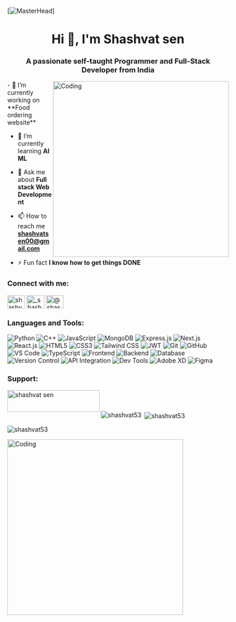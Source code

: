 [![MasterHead](https://camo.githubusercontent.com/cae12fddd9d6982901d82580bdf321d81fb299141098ca1c2d4891870827bf17/68747470733a2f2f6d69726f2e6d656469756d2e636f6d2f6d61782f313336302f302a37513379765349765f7430696f4a2d5a2e676966)]
<h1 align="center">Hi 👋, I'm Shashvat sen</h1>
<h3 align="center">A passionate self-taught Programmer and Full-Stack Developer from India</h3>
<img align="right" alt="Coding" width="400" src="https://cdn.dribbble.com/users/603800/screenshots/4569474/dribbble-code.gif">
- 🔭 I’m currently working on **Food ordering website**

- 🌱 I’m currently learning **AI ML**

- 💬 Ask me about **Full stack Web Development**

- 📫 How to reach me **shashvatsen00@gmail.com**

- ⚡ Fun fact **I know how to get things DONE**

<h3 align="left">Connect with me:</h3>
<p align="left">
<a href="www.linkedin.com/in/shashvatsen-422958209" target="blank"><img align="center" src="https://raw.githubusercontent.com/rahuldkjain/github-profile-readme-generator/master/src/images/icons/Social/linked-in-alt.svg" alt="shashvat sen" height="30" width="40" /></a>
<a href="https://instagram.com/_shashvat_sen_" target="blank"><img align="center" src="https://raw.githubusercontent.com/rahuldkjain/github-profile-readme-generator/master/src/images/icons/Social/instagram.svg" alt="_shashvat_sen_" height="30" width="40" /></a>
<a href="https://www.hackerearth.com/@shashvatsen00" target="blank"><img align="center" src="https://raw.githubusercontent.com/rahuldkjain/github-profile-readme-generator/master/src/images/icons/Social/hackerearth.svg" alt="@shashvatsen00" height="30" width="40" /></a>
</p>

<h3 align="left">Languages and Tools:</h3>
<div >
  <img src="https://img.shields.io/badge/Python-%233776AB.svg?style=for-the-badge&logo=python&logoColor=white" alt="Python" />
  <img src="https://img.shields.io/badge/C++-%2300599C.svg?style=for-the-badge&logo=c%2B%2B&logoColor=white" alt="C++" />
    <img src="https://img.shields.io/badge/JavaScript-%23F7DF1E.svg?style=for-the-badge&logo=javascript&logoColor=black" alt="JavaScript" />
<img src="https://img.shields.io/badge/MongoDB-%2347A248.svg?style=for-the-badge&logo=mongodb&logoColor=white" alt="MongoDB" />
  <img src="https://img.shields.io/badge/Express.js-%23000000.svg?style=for-the-badge&logo=express&logoColor=white" alt="Express.js" />
  <img src="https://img.shields.io/badge/Next.js-%23000000.svg?style=for-the-badge&logo=next.js&logoColor=white" alt="Next.js" />
  <img src="https://img.shields.io/badge/React-%2361DAFB.svg?style=for-the-badge&logo=react&logoColor=black" alt="React.js" />
  <img src="https://img.shields.io/badge/HTML-%23E34F26.svg?style=for-the-badge&logo=html5&logoColor=white" alt="HTML5" />
  <img src="https://img.shields.io/badge/CSS-%231572B6.svg?style=for-the-badge&logo=css3&logoColor=white" alt="CSS3" />
  <img src="https://img.shields.io/badge/TailwindCSS-%2338B2AC.svg?style=for-the-badge&logo=tailwind-css&logoColor=white" alt="Tailwind CSS" />
  <img src="https://img.shields.io/badge/JWT-%23000000.svg?style=for-the-badge&logo=json-web-tokens&logoColor=white" alt="JWT" />
  <img src="https://img.shields.io/badge/Git-%23F05032.svg?style=for-the-badge&logo=git&logoColor=white" alt="Git" />
  <img src="https://img.shields.io/badge/GitHub-%23181717.svg?style=for-the-badge&logo=github&logoColor=white" alt="GitHub" />
  <img src="https://img.shields.io/badge/VS_Code-%23007ACC.svg?style=for-the-badge&logo=visual-studio-code&logoColor=white" alt="VS Code" />
  <img src="https://img.shields.io/badge/TypeScript-%233178C6.svg?style=for-the-badge&logo=typescript&logoColor=white" alt="TypeScript" />
   <img src="https://img.shields.io/badge/Frontend-%23F7DF1E.svg?style=for-the-badge&logo=html5&logoColor=white" alt="Frontend" />
  <img src="https://img.shields.io/badge/Backend-%23007396.svg?style=for-the-badge&logo=node.js&logoColor=white" alt="Backend" />
  <img src="https://img.shields.io/badge/Database-%2347A248.svg?style=for-the-badge&logo=mongodb&logoColor=white" alt="Database" />
  <img src="https://img.shields.io/badge/VersionControl-%23F05032.svg?style=for-the-badge&logo=git&logoColor=white" alt="Version Control" />
  <img src="https://img.shields.io/badge/API%20Integration-%23007ACC.svg?style=for-the-badge&logo=postman&logoColor=white" alt="API Integration" />
  <img src="https://img.shields.io/badge/DevTools-%2338B2AC.svg?style=for-the-badge&logo=visual-studio-code&logoColor=white" alt="Dev Tools" />
  <img src="https://img.shields.io/badge/Adobe%20XD-%23FF61F6.svg?style=for-the-badge&logo=adobe-xd&logoColor=white" alt="Adobe XD" />
   <img src="https://img.shields.io/badge/Figma-%23F24E1E.svg?style=for-the-badge&logo=figma&logoColor=white" alt="Figma" />

</div>
</p>

<h3 align="left">Support:</h3>
<p><a href="https://www.buymeacoffee.com/shashvat sen"> <img align="left" src="https://cdn.buymeacoffee.com/buttons/v2/default-yellow.png" height="50" width="210" alt="shashvat sen" /></a></p><br><br>

<p><img align="left" src="https://github-readme-stats.vercel.app/api/top-langs?username=shashvat53&show_icons=true&locale=en&layout=compact" alt="shashvat53" /></p>

<p>&nbsp;<img align="center" src="https://github-readme-stats.vercel.app/api?username=shashvat53&show_icons=true&locale=en" alt="shashvat53" /></p>

<p><img align="center" src="https://github-readme-streak-stats.herokuapp.com/?user=shashvat53&" alt="shashvat53" /></p>
<img align="left" alt="Coding" width="400" height="400" src="https://media.tenor.com/EJNfwc8-mhUAAAAM/pankaj-tripathi.gif">
